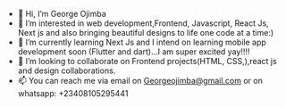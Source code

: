 - 👋 Hi, I’m George Ojimba
- 👀 I’m interested in web development,Frontend, Javascript, React Js, Next js and also bringing beautiful designs to life one code at a time:)
- 🌱 I’m currently learning Next Js and I intend on learning mobile app development soon (Flutter and dart)...I am super excited yay!!!!
- 💞️ I’m looking to collaborate on Frontend projects(HTML, CSS,),react js and design collaborations.
- 📫 You can reach me via email on Georgeojimba@gmail.com or on whatsapp: +23408105295441 

<!---
George-Ojimba/George-Ojimba is a ✨ special ✨ repository because its `README.md` (this file) appears on your GitHub profile.
You can click the Preview link to take a look at your changes.
--->
